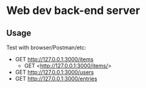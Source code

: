 # Web dev back-end server

## Usage

Test with browser/Postman/etc:

 - GET <http://127.0.0.1:3000/items>
   - GET <http://127.0.0.1:3000/items/<id>>
 - GET <http://127.0.0.1:3000/users>
 - GET <http://127.0.0.1:3000/entries>

